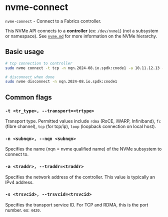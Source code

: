 # nvme-connect

`nvme-connect` - Connect to a Fabrics controller.

This NVMe API connects to a **controller** (ex: `/dev/nvme1`) (not a subsystem or namespace). See [`nvme.md`](nvme.md) for more information on the NVMe hierarchy.

## Basic usage
```bash
# tcp connection to controller
sudo nvme connect -t tcp -n nqn.2024-08.io.spdk:cnode1 -a 10.11.12.13 -s 4420

# disconnect when done
sudo nvme disconnect -n nqn.2024-08.io.spdk:cnode1
```

## Common flags
### `-t <tr_type>, --transport=<trtype>`
Transport type. Permitted values include `rdma` (RoCE, iWARP, Infiniband), `fc` (fibre channel), `tcp` (for tcp/ip), `loop` (loopback connection on local host).

### `-n <subnqn>, --nqn <subnqn>`
Specifies the name (nqn = nvme qualified name) of the NVMe subsystem to connect to.

### `-a <traddr>, --traddr=<traddr>`
Specifies the network address of the controller. This value is typically an IPv4 address.

### `-s <trsvcid>, --trsvcid=<trsvcid>`
Specifies the transport service ID. For TCP and RDMA, this is the port number. ex: `4420`.
